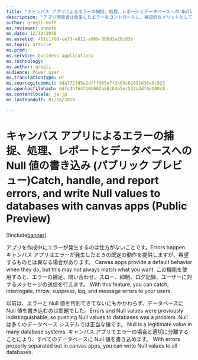 ```yaml
---
title: "キャンバス アプリによるエラーの捕捉、処理、レポートとデータベースへの Null 値の書き込み"
description: "アプリ開発者は発生したエラーをコントロールし、補足的なメリットとして Null 値を書き込めます。"
author: gregli-msft
ms.reviewer: anneta
ms.date: 12/10/2018
ms.assetid: 461c1f60-ce73-e811-a96b-000d3a18c83b
ms.topic: article
ms.prod: 
ms.service: business-applications
ms.technology: 
ms.author: gregli
audience: Power user
ms.translationtype: HT
ms.sourcegitcommit: 9da772fd5e2dfff965e7f3469c61691d36e0c925
ms.openlocfilehash: 6dfc4bf64710b662a68cb4e5ec522a3df8eb00c8
ms.contentlocale: ja-jp
ms.lasthandoff: 01/18/2019

---
```

# <a name="catch-handle-and-report-errors-and-write-null-values-to-databases-with-canvas-apps-public-preview"></a><span data-ttu-id="56bfe-103">キャンバス アプリによるエラーの捕捉、処理、レポートとデータベースへの Null 値の書き込み (パブリック プレビュー)</span><span class="sxs-lookup"><span data-stu-id="56bfe-103">Catch, handle, and report errors, and write Null values to databases with canvas apps (Public Preview)</span></span>


[!include[banner](../../includes/banner.md)]

<span data-ttu-id="56bfe-104">アプリを作成中にエラーが発生するのは仕方がないことです。</span><span class="sxs-lookup"><span data-stu-id="56bfe-104">Errors happen.</span></span> <span data-ttu-id="56bfe-105">キャンバス アプリはエラーが発生したときの既定の動作を提供しますが、希望するものとは異なる場合があります。</span><span class="sxs-lookup"><span data-stu-id="56bfe-105"> Canvas apps provide a default behavior when they do, but this may not always match what you want.</span></span> <span data-ttu-id="56bfe-106">この機能を使用すると、エラーの補足、問い合わせ、スロー、抑制、ログ記録、ユーザーに対するメッセージの送信を行えます。</span><span class="sxs-lookup"><span data-stu-id="56bfe-106"> With this feature, you can catch, interrogate, throw, suppress, log, and message errors to your users.</span></span>

<span data-ttu-id="56bfe-107">以前は、エラーと Null 値を判別できてないにもかかわらず、データベースに Null 値を書き込むのは問題でした。</span><span class="sxs-lookup"><span data-stu-id="56bfe-107">Errors and Null values were previously indistinguishable, so pushing Null values to databases was a problem.</span></span> <span data-ttu-id="56bfe-108">Null は多くのデータベース システムでは正当な値です。</span><span class="sxs-lookup"><span data-stu-id="56bfe-108"> Null is a legitimate value in many database systems.</span></span> <span data-ttu-id="56bfe-109">キャンバス アプリでエラーの場合と適切に分離することにより、すべてのデータベースに Null 値を書き込めます。</span><span class="sxs-lookup"><span data-stu-id="56bfe-109"> With errors properly separated out in canvas apps, you can write Null values to all databases.</span></span>

